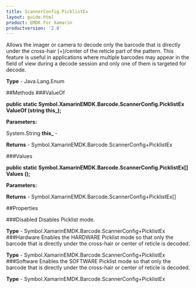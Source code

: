 ```yaml
---
title: ScannerConfig.PicklistEx
layout: guide.html
product: EMDK For Xamarin 
productversion: '2.8' 
---
```

Allows the imager or camera to decode only the barcode that is directly under the cross-hair (+)/center of the reticle part of the pattern. This feature is useful in applications where multiple barcodes may appear in the field of view during a decode session and only one of them is targeted for decode.

**Type** - Java.Lang.Enum

##Methods
###ValueOf

**public static Symbol.XamarinEMDK.Barcode.ScannerConfig.PicklistEx ValueOf (string this_);**


        

**Parameters:**

System.String **this_**  - 
        

**Returns** - Symbol.XamarinEMDK.Barcode.ScannerConfig+PicklistEx

###Values

**public static Symbol.XamarinEMDK.Barcode.ScannerConfig.PicklistEx[] Values ();**


        

**Parameters:**

**Returns** - Symbol.XamarinEMDK.Barcode.ScannerConfig+PicklistEx[]

##Properties

###Disabled
Disables Picklist mode.

**Type** - Symbol.XamarinEMDK.Barcode.ScannerConfig+PicklistEx
###Hardware
Enables the HARDWARE Picklist mode so that only the barcode that is directly under the cross-hair or center of reticle is decoded.

**Type** - Symbol.XamarinEMDK.Barcode.ScannerConfig+PicklistEx
###Software
Enables the SOFTWARE Picklist mode so that only the barcode that is directly under the cross-hair or center of reticle is decoded.

**Type** - Symbol.XamarinEMDK.Barcode.ScannerConfig+PicklistEx
